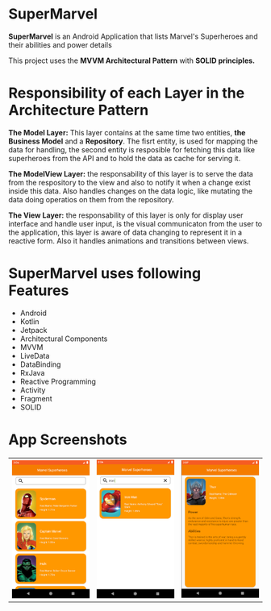 # SuperMarvel

<b>SuperMarvel</b> is an Android Application that lists Marvel's Superheroes and their abilities and power details</b>

This project uses the <b>MVVM Architectural Pattern</b> with <b>SOLID principles.</b>

# Responsibility of each Layer in the Architecture Pattern

<b>The Model Layer:</b> This layer contains at the same time two entities, <b>the Business Model</b> and a <b>Repository</b>.
The fisrt entity, is used for mapping the data for handling, the second entity is resposible for fetching this data like superheroes from the API and to hold the data as cache for serving it.

<b>The ModelView Layer:</b> the responsability of this layer is to serve the data from the respository to the view and also to notify it when a change exist inside this data. Also handles changes on the data logic, like mutating the data doing operatios on them from the repository.

<b>The View Layer:</b> the responsability of this layer is only for display user interface and handle user input, is the visual communicaton from the user to the application, this layer is aware of data changing to represent it in a reactive form. Also it handles animations and transitions between views.

# SuperMarvel uses following Features

- Android<br />
- Kotlin<br />
- Jetpack<br />
- Architectural Components<br />
- MVVM<br />
- LiveData<br />
- DataBinding<br />
- RxJava<br />
- Reactive Programming<br />
- Activity<br />
- Fragment<br />
- SOLID<br />

# App Screenshots

<table style="width:100%">
  <tr>
    <th><img src="https://github.com/inigofrabasa/SuperMarvel/blob/master/0001.png" width="250"/></th>
    <th><img src="https://github.com/inigofrabasa/SuperMarvel/blob/master/0002.png" width="250"/></th>
    <th><img src="https://github.com/inigofrabasa/SuperMarvel/blob/master/0003.png" width="250"/></th>
  </tr>
</table>
